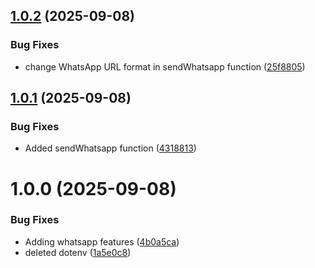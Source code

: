 ## [1.0.2](https://github.com/jcjiron/contact-ts/compare/v1.0.1...v1.0.2) (2025-09-08)


### Bug Fixes

* change WhatsApp URL format in sendWhatsapp function ([25f8805](https://github.com/jcjiron/contact-ts/commit/25f88053871a44e24223a4d7f29aa290637f8fcd))

## [1.0.1](https://github.com/jcjiron/contact-ts/compare/v1.0.0...v1.0.1) (2025-09-08)


### Bug Fixes

* Added sendWhatsapp function ([4318813](https://github.com/jcjiron/contact-ts/commit/431881323a8d6b80b0f9dbc831071e890c76eaca))

# 1.0.0 (2025-09-08)


### Bug Fixes

* Adding whatsapp features ([4b0a5ca](https://github.com/jcjiron/contact-ts/commit/4b0a5cad729355999476033a8261a8c0a2083434))
* deleted dotenv ([1a5e0c8](https://github.com/jcjiron/contact-ts/commit/1a5e0c88d7abd6fe3ec8f8c17acbe077fd06df5a))
